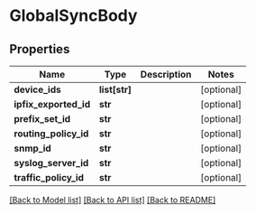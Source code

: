 # GlobalSyncBody

## Properties
Name | Type | Description | Notes
------------ | ------------- | ------------- | -------------
**device_ids** | **list[str]** |  | [optional] 
**ipfix_exported_id** | **str** |  | [optional] 
**prefix_set_id** | **str** |  | [optional] 
**routing_policy_id** | **str** |  | [optional] 
**snmp_id** | **str** |  | [optional] 
**syslog_server_id** | **str** |  | [optional] 
**traffic_policy_id** | **str** |  | [optional] 

[[Back to Model list]](../README.md#documentation-for-models) [[Back to API list]](../README.md#documentation-for-api-endpoints) [[Back to README]](../README.md)

